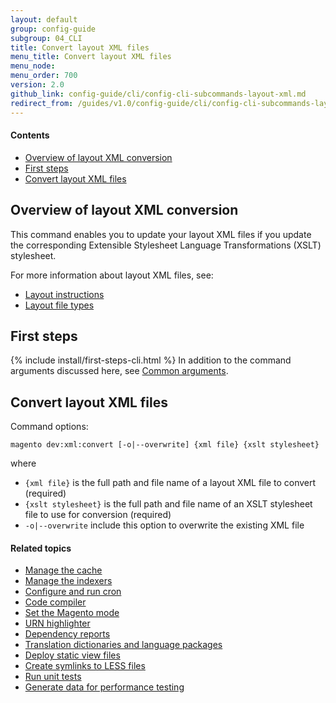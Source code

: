 ```yaml
---
layout: default
group: config-guide 
subgroup: 04_CLI
title: Convert layout XML files
menu_title: Convert layout XML files
menu_node: 
menu_order: 700
version: 2.0
github_link: config-guide/cli/config-cli-subcommands-layout-xml.md
redirect_from: /guides/v1.0/config-guide/cli/config-cli-subcommands-layout-xml.html
---
```



#### Contents

*	<a href="#config-cli-xml-overview">Overview of layout XML conversion</a>
*	<a href="#config-cli-before">First steps</a>
*	<a href="#config-cli-xml-run">Convert layout XML files</a>


<h2 id="config-cli-xml-overview">Overview of layout XML conversion</h2>
This command enables you to update your layout XML files if you update the corresponding Extensible Stylesheet Language Transformations (XSLT) stylesheet. 

For more information about layout XML files, see:

*	<a href="{{page.baseurl}}frontend-dev-guide/layouts/xml-instructions.html">Layout instructions</a>
*	<a href="{{page.baseurl}}frontend-dev-guide/layouts/layout-types.html">Layout file types</a>

<h2 id="config-cli-before">First steps</h2>
{% include install/first-steps-cli.html %}
In addition to the command arguments discussed here, see <a href="{{page.baseurl}}config-guide/cli/config-cli-subcommands.html#config-cli-subcommands-common">Common arguments</a>.

<h2 id="config-cli-xml-run">Convert layout XML files</h2>
Command options:

	magento dev:xml:convert [-o|--overwrite] {xml file} {xslt stylesheet}

where

*	`{xml file}` is the full path and file name of a layout XML file to convert (required)
*	`{xslt stylesheet}` is the full path and file name of an XSLT stylesheet file to use for conversion (required)
*	`-o|--overwrite` include this option to overwrite the existing XML file

#### Related topics

*	<a href="{{page.baseurl}}config-guide/cli/config-cli-subcommands-cache.html">Manage the cache</a>
*	<a href="{{page.baseurl}}config-guide/cli/config-cli-subcommands-index.html">Manage the indexers</a>
*	<a href="{{page.baseurl}}config-guide/cli/config-cli-subcommands-cron.html">Configure and run cron</a>
*	<a href="{{page.baseurl}}config-guide/cli/config-cli-subcommands-compiler.html">Code compiler</a>
*	<a href="{{page.baseurl}}config-guide/cli/config-cli-subcommands-mode.html">Set the Magento mode</a>
*	<a href="{{page.baseurl}}config-guide/cli/config-cli-subcommands-urn.html">URN highlighter</a>
*	<a href="{{page.baseurl}}config-guide/cli/config-cli-subcommands-depen.html">Dependency reports</a>
*	<a href="{{page.baseurl}}config-guide/cli/config-cli-subcommands-i18n.html">Translation dictionaries and language packages</a>
*	<a href="{{page.baseurl}}config-guide/cli/config-cli-subcommands-static-view.html">Deploy static view files</a>
*	<a href="{{page.baseurl}}config-guide/cli/config-cli-subcommands-less-sass.html">Create symlinks to LESS files</a>
*	<a href="{{page.baseurl}}config-guide/cli/config-cli-subcommands-test.html">Run unit tests</a>
*	<a href="{{page.baseurl}}config-guide/cli/config-cli-subcommands-perf-data.html">Generate data for performance testing</a>
